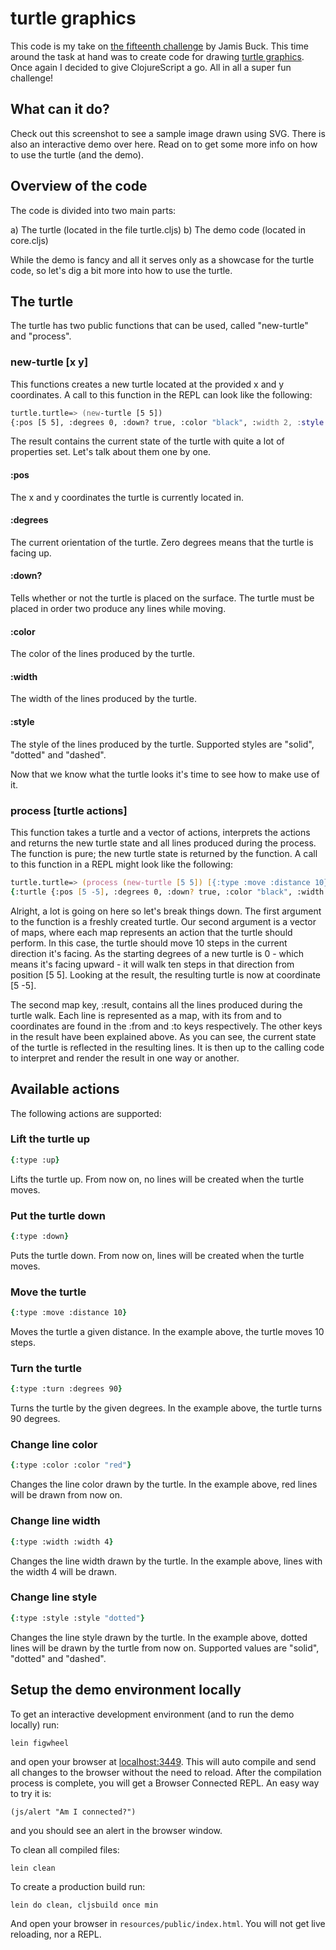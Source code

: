 # turtle graphics

This code is my take on [the fifteenth challenge](http://weblog.jamisbuck.org/2016/11/5/weekly-programming-challenge-15.html) by Jamis Buck. This time around the task at hand was to create code for drawing [turtle graphics](https://en.wikipedia.org/wiki/Turtle_graphics). Once again I decided to give ClojureScript a go. All in all a super fun challenge!

## What can it do?
Check out this screenshot to see a sample image drawn using SVG. There is also an interactive demo over here. Read on to get some more info on how to use the turtle (and the demo).

## Overview of the code
The code is divided into two main parts:

a) The turtle (located in the file turtle.cljs)
b) The demo code (located in core.cljs)

While the demo is fancy and all it serves only as a showcase for the turtle code, so let's dig a bit more into how to use the turtle.

## The turtle
The turtle has two public functions that can be used, called "new-turtle" and "process". 

### new-turtle [x y]
This functions creates a new turtle located at the provided x and y coordinates. A call to this function in the REPL can look like the following:

```zsh
turtle.turtle=> (new-turtle [5 5])
{:pos [5 5], :degrees 0, :down? true, :color "black", :width 2, :style "solid"}
```
The result contains the current state of the turtle with quite a lot of properties set. Let's talk about them one by one.

#### :pos
The x and y coordinates the turtle is currently located in.

#### :degrees
The current orientation of the turtle. Zero degrees means that the turtle is facing up.

#### :down?
Tells whether or not the turtle is placed on the surface. The turtle must be placed in order two produce any lines while moving.

#### :color
The color of the lines produced by the turtle.

#### :width
The width of the lines produced by the turtle.

#### :style
The style of the lines produced by the turtle. Supported styles are "solid", "dotted" and "dashed".

Now that we know what the turtle looks it's time to see how to make use of it.

### process [turtle actions]
This function takes a turtle and a vector of actions, interprets the actions and returns the new turtle state and all lines produced during the process. The function is pure; the new turtle state is returned by the function. A call to this function in a REPL might look like the following:

```zsh
turtle.turtle=> (process (new-turtle [5 5]) [{:type :move :distance 10}])
{:turtle {:pos [5 -5], :degrees 0, :down? true, :color "black", :width 2, :style "solid"}, :result [{:from [5 5], :to [5 -5], :color "black", :width 2, :style "solid"}]}
```
Alright, a lot is going on here so let's break things down. The first argument to the function is a freshly created turtle. Our second argument is a vector of maps, where each map represents an action that the turtle should perform. In this case, the turtle should move 10 steps in the current direction it's facing. As the starting degrees of a new turtle is 0 - which means it's facing upward - it will walk ten steps in that direction from position [5 5]. Looking at the result, the resulting turtle is now at coordinate [5 -5].

The second map key, :result, contains all the lines produced during the turtle walk. Each line is represented as a map, with its from and to coordinates are found in the :from and :to keys respectively. The other keys in the result have been explained above. As you can see, the current state of the turtle is reflected in the resulting lines. It is then up to the calling code to interpret and render the result in one way or another.

## Available actions
The following actions are supported:

### Lift the turtle up
```zsh
{:type :up}
```
Lifts the turtle up. From now on, no lines will be created when the turtle moves.
### Put the turtle down
```zsh
{:type :down}
```
Puts the turtle down. From now on, lines will be created when the turtle moves.
### Move the turtle
```zsh
{:type :move :distance 10}
```
Moves the turtle a given distance. In the example above, the turtle moves 10 steps.
### Turn the turtle
```zsh
{:type :turn :degrees 90}
```
Turns the turtle by the given degrees. In the example above, the turtle turns 90 degrees.
### Change line color
```zsh
{:type :color :color "red"}
```
Changes the line color drawn by the turtle. In the example above, red lines will be drawn from now on.
### Change line width
```zsh
{:type :width :width 4}
```
Changes the line width drawn by the turtle. In the example above, lines with the width 4 will be drawn.
### Change line style
```zsh
{:type :style :style "dotted"}
```
Changes the line style drawn by the turtle. In the example above, dotted lines will be drawn by the turtle from now on. Supported values are "solid", "dotted" and "dashed".
## Setup the demo environment locally

To get an interactive development environment (and to run the demo locally) run:

    lein figwheel

and open your browser at [localhost:3449](http://localhost:3449/).
This will auto compile and send all changes to the browser without the
need to reload. After the compilation process is complete, you will
get a Browser Connected REPL. An easy way to try it is:

    (js/alert "Am I connected?")

and you should see an alert in the browser window.

To clean all compiled files:

    lein clean

To create a production build run:

    lein do clean, cljsbuild once min

And open your browser in `resources/public/index.html`. You will not
get live reloading, nor a REPL.
